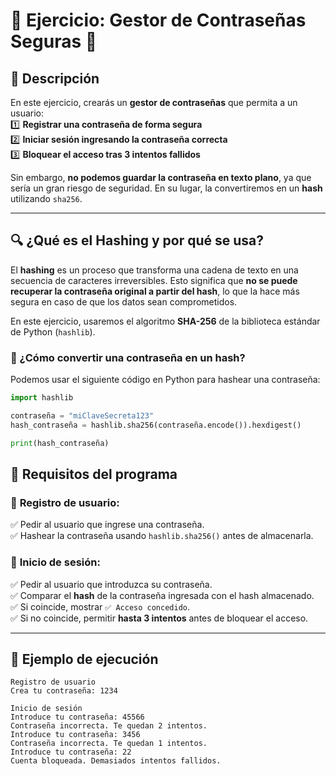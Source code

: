 # 🔐 Ejercicio: Gestor de Contraseñas Seguras 🔐  

## 📌 Descripción  
En este ejercicio, crearás un **gestor de contraseñas** que permita a un usuario:  
1️⃣ **Registrar una contraseña de forma segura**  
2️⃣ **Iniciar sesión ingresando la contraseña correcta**  
3️⃣ **Bloquear el acceso tras 3 intentos fallidos**  

Sin embargo, **no podemos guardar la contraseña en texto plano**, ya que sería un gran riesgo de seguridad. En su lugar, la convertiremos en un **hash** utilizando `sha256`.  

---

## 🔍 ¿Qué es el Hashing y por qué se usa?  
El **hashing** es un proceso que transforma una cadena de texto en una secuencia de caracteres irreversibles. Esto significa que **no se puede recuperar la contraseña original a partir del hash**, lo que la hace más segura en caso de que los datos sean comprometidos.  

En este ejercicio, usaremos el algoritmo **SHA-256** de la biblioteca estándar de Python (`hashlib`).  

### 📌 ¿Cómo convertir una contraseña en un hash?  
Podemos usar el siguiente código en Python para hashear una contraseña:  

```python
import hashlib

contraseña = "miClaveSecreta123"
hash_contraseña = hashlib.sha256(contraseña.encode()).hexdigest()

print(hash_contraseña)
```

## 🎯 Requisitos del programa  

### 🔹 **Registro de usuario:**  
✅ Pedir al usuario que ingrese una contraseña.  
✅ Hashear la contraseña usando `hashlib.sha256()` antes de almacenarla.  

### 🔹 **Inicio de sesión:**  
✅ Pedir al usuario que introduzca su contraseña.  
✅ Comparar el **hash** de la contraseña ingresada con el hash almacenado.  
✅ Si coincide, mostrar `✅ Acceso concedido`.  
✅ Si no coincide, permitir **hasta 3 intentos** antes de bloquear el acceso.  

---

## 📝 Ejemplo de ejecución  
```
Registro de usuario
Crea tu contraseña: 1234

Inicio de sesión
Introduce tu contraseña: 45566
Contraseña incorrecta. Te quedan 2 intentos.
Introduce tu contraseña: 3456
Contraseña incorrecta. Te quedan 1 intentos.
Introduce tu contraseña: 22
Cuenta bloqueada. Demasiados intentos fallidos.

```




